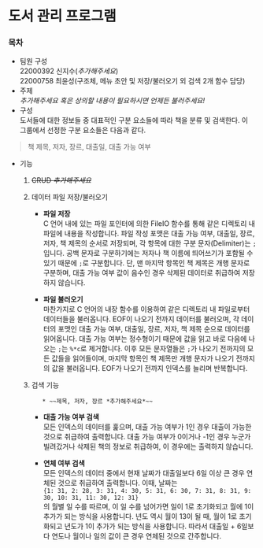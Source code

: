 도서 관리 프로그램
===

### 목차
- 팀원 구성<br/>
22000392 신지수(*추가해주세요*)<br/>
22000758 최윤성(구조체, 메뉴 초안 및 저장/불러오기 외 검색 2개 함수 담당)<br/>
- 주제<br/>
*추가해주세요 혹은 상의할 내용이 필요하시면 언제든 불러주세요!*
- 구성<br>
도서들에 대한 정보들 중 대표적인 구분 요소들에 따라 책을 분류 및 검색한다. 이 그룹에서 선정한 구분 요소들은 다음과 같다.
> 책 제목, 저자, 장르, 대출일, 대출 가능 여부

- 기능
  1. ~~CRUD *추가해주세요*~~

  2. 데이터 파일 저장/불러오기

      * **파일 저장**<br/>
C 언어 내에 있는 파일 포인터에 의한 FileIO 함수를 통해 같은 디렉토리 내 파일에 내용을 작성합니다. 파일 작성 포맷은 대출 가능 여부, 대출일, 장르, 저자, 책 제목의 순서로 저장되며, 각 항목에 대한 구분 문자(Delimiter)는 `;`입니다. 공백 문자로 구분하기에는 저자나 책 이름에 띄어쓰기가 포함될 수 있기 때문에 `;`로 구분합니다. 단, 맨 마지막 항목인 책 제목은 개행 문자로 구분하며, 대출 가능 여부 값이 음수인 경우 삭제된 데이터로 취급하여 저장하지 않습니다.

      * **파일 불러오기**<br/>
마찬가지로 C 언어의 내장 함수를 이용하여 같은 디렉토리 내 파일로부터 데이터들을 불러옵니다. EOF이 나오기 전까지 데이터를 불러오며, 각 데이터의 포맷인 대출 가능 여부, 대출일, 장르, 저자, 책 제목 순으로 데이터를 읽어옵니다. 대출 가능 여부는 정수형이기 때문에 값을 읽고 바로 다음에 나오는 `;`는 `%*c`로 제거합니다. 이후 모든 문자열들은 `;`가 나오기 전까지의 모든 값들을 읽어들이며, 마지막 항목인 책 제목만 개행 문자가 나오기 전까지의 값을 불러옵니다. EOF가 나오기 전까지 인덱스를 늘리며 반복합니다.

  3. 검색 기능

			* ~~제목, 저자, 장르 *추가해주세요*~~


      * **대출 가능 여부 검색**<br/>
모든 인덱스의 데이터를 훑으며, 대출 가능 여부가 1인 경우 대출이 가능한 것으로 취급하여 출력합니다. 대출 가능 여부가 0이거나 -1인 경우 누군가 빌려갔거나 삭제된 책의 정보로 취급하여, 이 경우에는 출력하지 않습니다.

      * **연체 여부 검색**<br/>
모든 인덱스의 데이터 중에서 현재 날짜가 대출일보다 6일 이상 큰 경우 연체된 것으로 취급하여 출력합니다. 이때, 날짜는<br>```{1: 31, 2: 28, 3: 31, 4: 30, 5: 31, 6: 30, 7: 31, 8: 31, 9: 30, 10: 31, 11: 30, 12: 31}```<br>의 월별 일 수를 따르며, 이 일 수를 넘어가면 일이 1로 초기화되고 월에 1이 추가가 되는 방식을 사용합니다. 년도 역시 월이 13이 될 때, 월이 1로 초기화되고 년도가 1이 추가가 되는 방식을 사용합니다. 따라서 대출일 + 6일보다 연도나 월이나 일의 값이 큰 경우 연체된 것으로 간주합니다.
